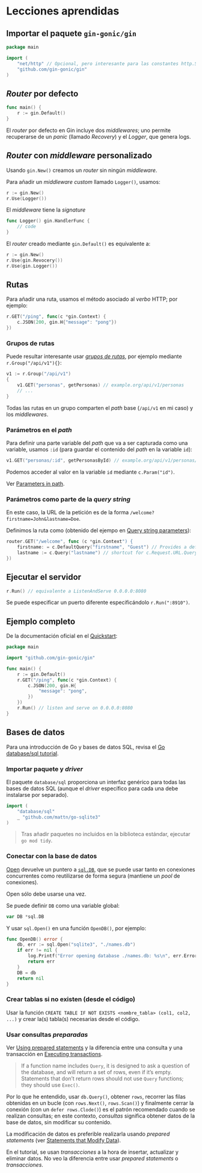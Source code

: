 # Lecciones aprendidas

## Importar el paquete `gin-gonic/gin`

```go
package main

import (
    "net/http" // Opcional, pero interesante para las constantes http.StatusOK
    "github.com/gin-gonic/gin"
)
```

## *Router* por defecto

```go
func main() {
    r := gin.Default()
}
```

El *router* por defecto en Gin incluye dos *middlewares*; uno permite recuperarse de un *panic* (llamado *Recovery*) y el *Logger*, que genera logs.

## *Router* con *middleware* personalizado

Usando `gin.New()` creamos un *router* sin ningún *middleware*.

Para añadir un *middleware custom* llamado `Logger()`, usamos:

```go
r := gin.New()
r.Use(Logger())
```

El *middleware* tiene la *signature*

```go
func Logger() gin.HandlerFunc {
    // code
}
```

El *router* creado mediante `gin.Default()` es equivalente a:

```go
r := gin.New()
r.Use(gin.Revocery())
r.Use(gin.Logger())
```

## Rutas

Para añadir una ruta, usamos el método asociado al *verbo* HTTP; por ejemplo:

```go
r.GET("/ping", func(c *gin.Context) {
    c.JSON(200, gin.H{"message": "pong"})
})
```

### Grupos de rutas

Puede resultar interesante usar [*grupos de rutas*](https://gin-gonic.com/docs/examples/grouping-routes/), por ejemplo mediante `r.Group("/api/v1"){}`:

```go
v1 := r.Group("/api/v1")
{
    v1.GET("personas", getPersonas) // example.org/api/v1/personas
    // ...
}
```

Todas las rutas en un grupo comparten el *path* base (`/api/v1` en mi caso) y los *middlewares*.

### Parámetros en el *path*

Para definir una parte variable del *path*  que va a ser capturada como una variable, usamos `:id` (para guardar el contenido del *path* en la variable `id`):

```go
v1.GET("personas/:id", getPersonasById) // example.org/api/v1/personas/123
```

Podemos acceder al valor en la variable `id` mediante `c.Param("id")`.

Ver [Parameters in path](https://gin-gonic.com/docs/examples/param-in-path/).

### Parámetros como parte de la *query string*

En este caso, la URL de la petición es de la forma `/welcome?firstname=John&lastname=Doe`.

Definimos la ruta como (obtenido del ejempo en [Query string parameters](https://gin-gonic.com/docs/examples/querystring-param/)):

```go
router.GET("/welcome", func (c *gin.Context") {
    firstname: = c.DefaultQuery("firstname", "Guest") // Provides a default value 'Guest'
    lastname := c.Query("lastname") // shortcut for c.Request.URL.Query().Get("lastname") 
})
```

## Ejecutar el servidor

```go
r.Run() // equivalente a ListenAndServe 0.0.0.0:8080
```

Se puede especificar un puerto diferente especificándolo `r.Run(":8910")`.

## Ejemplo completo

De la documentación oficial en el [Quickstart](https://gin-gonic.com/docs/quickstart/):

```go
package main

import "github.com/gin-gonic/gin"

func main() {
    r := gin.Default()
    r.GET("/ping", func(c *gin.Context) {
        c.JSON(200, gin.H{
            "message": "pong",
        })
    })
    r.Run() // listen and serve on 0.0.0.0:8080
}
```

## Bases de datos

Para una introducción de Go y bases de datos SQL, revisa el [Go database/sql tutorial](http://go-database-sql.org/).

### Importar paquete y *driver*

El paquete `database/sql` proporciona un interfaz genérico para todas las bases de datos SQL (aunque el *driver* específico para cada una debe instalarse por separado).

```go
import (
    "database/sql"
    _ "github.com/mattn/go-sqlite3"
)
```

> Tras añadir paquetes no incluidos en la biblioteca estándar, ejecutar `go mod tidy`.

### Conectar con la base de datos

[Open](https://pkg.go.dev/database/sql#Open) devuelve un puntero a [`sql.DB`](https://pkg.go.dev/database/sql#DB), que se puede usar tanto en conexiones concurrentes como reutilizarse de forma segura (mantiene un *pool* de conexiones).

Open sólo debe usarse una vez.

Se puede definir `DB` como una variable global:

```go
var DB *sql.DB
```

Y usar `sql.Open()` en una función `OpenDB()`, por ejemplo:

```go
func OpenDB() error {
    db, err := sql.Open("sqlite3", "./names.db")
    if err != nil {
        log.Printf("Error opening database ./names.db: %s\n", err.Error())
        return err
    }
    DB = db
    return nil
}
```

### Crear tablas si no existen (desde el código)

Usar la función `CREATE TABLE IF NOT EXISTS <nombre_tabla> (col1, col2, ...)` y crear la(s) tabla(s) necesarias desde el código.

### Usar consultas *preparadas*

Ver [Using prepared statements](https://go.dev/doc/database/prepared-statements) y la diferencia entre una consulta y una transacción en [Executing transactions](https://go.dev/doc/database/execute-transactions).

> If a function name includes `Query`, it is designed to ask a question of the database, and will return a set of rows, even if it’s empty. Statements that don’t return rows should not use `Query` functions; they should use `Exec()`.

Por lo que he entendido, usar `db.Query()`, obtener `rows`, recorrer las filas obtenidas en un bucle (con `rows.Next()`, `rows.Scan()`) y finalmente cerrar la conexión (con un `defer rows.Clode()`) es el patrón recomendado cuando se realizan consultas; en este contexto, *consultas* significa obtener datos de la base de datos, sin modificar su contenido.

La modificación de datos es preferible realizarla usando *prepared statements* (ver [Statements that Modify Data](http://go-database-sql.org/modifying.html)).

En el tutorial, se usan *transacciones* a la hora de insertar, actualizar y eliminar datos. No veo la diferencia entre usar *prepared statements* o *transacciones*.
